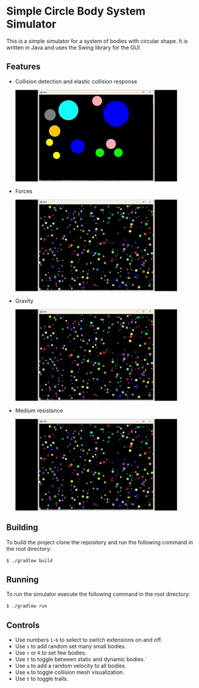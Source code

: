Simple Circle Body System Simulator
===================================

This is a simple simulator for a system of bodies with circular shape. It is written in Java and uses the Swing library for the GUI.

Features
--------

* Collision detection and elastic collision response

    ![Screenshot](images/fine-collision.gif)

* Forces

    ![Screenshot](images/free-fall.gif)

* Gravity
 
    ![Screenshot](images/gravity.gif)
 
* Medium resistance

    ![Screenshot](images/medium-resistance.gif)



Building
--------

To build the project clone the repository and run the following command in the root directory:

```bash
$ ./gradlew build
```

Running
-------

To run the simulator execute the following command in the root directory:

```bash
$ ./gradlew run
```

Controls
--------

- Use numbers `1`-`6` to select to switch extensions on and off.
- Use `s` to add random set many small bodies.
- Use `r` or `R` to set few bodies.
- Use `t` to toggle between static and dynamic bodies.`
- Use `a` to add a random velocity to all bodies.
- Use `m` to toggle collision mesh visualization.
- Use `t` to toggle trails.
